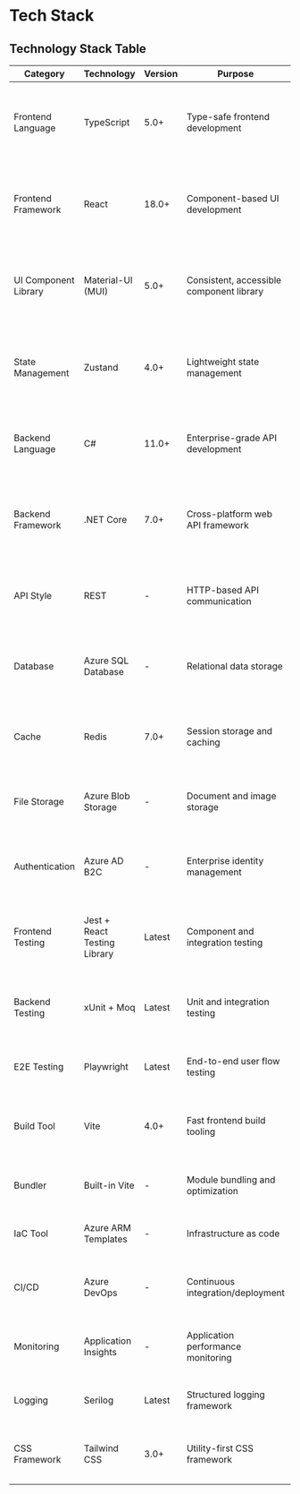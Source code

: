 # Tech Stack

## Technology Stack Table

| Category | Technology | Version | Purpose | Rationale |
|----------|------------|---------|---------|-----------|
| Frontend Language | TypeScript | 5.0+ | Type-safe frontend development | Eliminates runtime type errors and improves maintainability for complex order workflows |
| Frontend Framework | React | 18.0+ | Component-based UI development | Mature ecosystem, excellent mobile performance, strong TypeScript integration |
| UI Component Library | Material-UI (MUI) | 5.0+ | Consistent, accessible component library | WCAG AA compliance built-in, mobile-responsive components, customizable theming |
| State Management | Zustand | 4.0+ | Lightweight state management | Simpler than Redux for this use case, excellent TypeScript support, minimal boilerplate |
| Backend Language | C# | 11.0+ | Enterprise-grade API development | Strong typing, excellent async support for I/O operations, mature ecosystem |
| Backend Framework | .NET Core | 7.0+ | Cross-platform web API framework | High performance, built-in dependency injection, excellent Azure integration |
| API Style | REST | - | HTTP-based API communication | Simple, well-understood, excellent tooling support, fits request/response patterns |
| Database | Azure SQL Database | - | Relational data storage | ACID compliance for financial data, excellent .NET integration, automated backup/scaling |
| Cache | Redis | 7.0+ | Session storage and caching | High performance, supports complex data structures for timeline caching |
| File Storage | Azure Blob Storage | - | Document and image storage | Cost-effective, integrated with Azure, CDN support for static assets |
| Authentication | Azure AD B2C | - | Enterprise identity management | SAML/OAuth support for school systems, multi-factor auth, compliance features |
| Frontend Testing | Jest + React Testing Library | Latest | Component and integration testing | Industry standard, excellent async testing support, accessibility testing |
| Backend Testing | xUnit + Moq | Latest | Unit and integration testing | .NET standard, excellent mocking capabilities, parallel test execution |
| E2E Testing | Playwright | Latest | End-to-end user flow testing | Cross-browser support, mobile testing, excellent async handling |
| Build Tool | Vite | 4.0+ | Fast frontend build tooling | Fastest HMR, excellent TypeScript support, optimized production builds |
| Bundler | Built-in Vite | - | Module bundling and optimization | Integrated with Vite, tree-shaking, code splitting |
| IaC Tool | Azure ARM Templates | - | Infrastructure as code | Native Azure integration, version control for infrastructure |
| CI/CD | Azure DevOps | - | Continuous integration/deployment | Integrated with Azure, excellent .NET support, automated testing pipelines |
| Monitoring | Application Insights | - | Application performance monitoring | Real-time performance metrics, error tracking, user analytics |
| Logging | Serilog | Latest | Structured logging framework | JSON logging, multiple sinks, excellent .NET Core integration |
| CSS Framework | Tailwind CSS | 3.0+ | Utility-first CSS framework | Rapid development, mobile-first, excellent tree-shaking |

